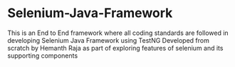 # Selenium-Java-Framework
This is an End to End framework where all coding standards are followed in developing Selenium Java Framework using TestNG
Developed from scratch by Hemanth Raja as part of exploring features of selenium and its supporting components